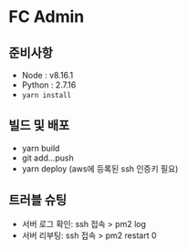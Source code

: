# FC Admin

## 준비사항

- Node : v8.16.1
- Python : 2.7.16
- `yarn install`

## 빌드 및 배포

- yarn build
- git add...push
- yarn deploy (aws에 등록된 ssh 인증키 필요)

## 트러블 슈팅

- 서버 로그 확인: ssh 접속 > pm2 log
- 서버 리부팅: ssh 접속 > pm2 restart 0
